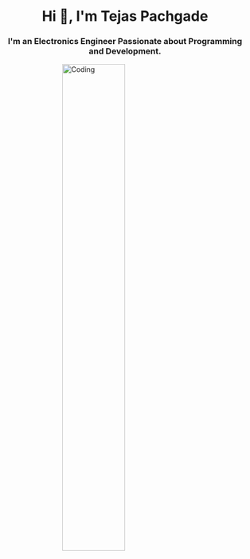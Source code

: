 <h1 align="center">Hi 👋, I'm Tejas Pachgade</h1>
<h3 align="center">I'm an Electronics Engineer Passionate about Programming and Development.</h3>
<img style="display: block; width: 50%; margin-left: auto ; margin-right: auto;" alt="Coding" src="http://neodigitech.com/front-end/assets/vb_dotnet/vb-dotnet1.png">
